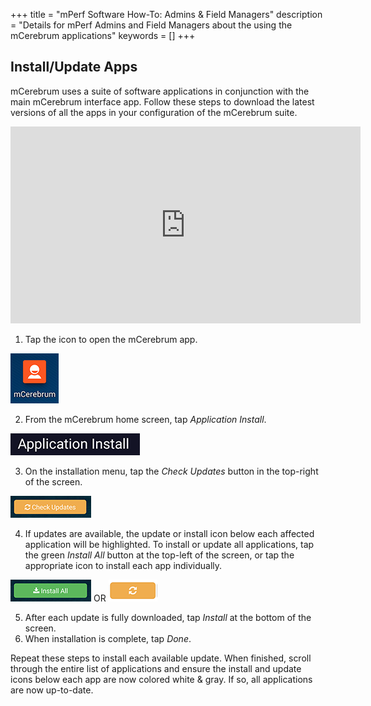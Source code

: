 +++
title = "mPerf Software How-To: Admins & Field Managers"
description = "Details for mPerf Admins and Field Managers about the using the mCerebrum applications"
keywords = []
+++


## Install/Update Apps
mCerebrum uses a suite of software applications in conjunction with the main mCerebrum interface app. Follow these steps to download the latest versions of all the apps in your configuration of the mCerebrum suite.

<center><iframe src="https://www.youtube.com/embed/7kaM9G_fxxg" width="560" height="315" frameborder="0" allowfullscreen="allowfullscreen"></iframe></center>

1. Tap the icon to open the mCerebrum app.

<img src="/img/howto/mcerebrumAppIcon.jpg">

2. From the mCerebrum home screen, tap *Application Install*.

<img src="/img/howto/applicationInstall50.png">

3. On the installation menu, tap the *Check Updates* button in the top-right of the screen.

<img src="/img/howto/checkUpdates50.png">

4. If updates are available, the update or install icon below each affected application will be highlighted. To install or update all applications, tap the green *Install All* button at the top-left of the screen, or tap the appropriate icon to install each app individually.

<img src="/img/howto/installAll50.png"> OR <img src="/img/howto/applicationUpdateIcon50.png">

5. After each update is fully downloaded, tap  *Install* at the bottom of the screen.
6. When installation is complete, tap *Done*.

Repeat these steps to install each available update. When finished, scroll through the entire list of applications and ensure the install and update icons below each app are now colored white & gray. If so, all applications are now up-to-date.
